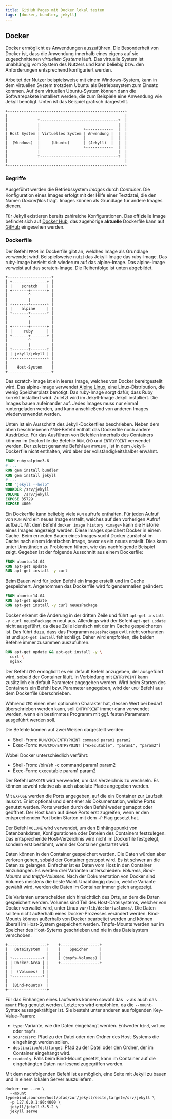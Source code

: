 ```yaml
---
title: GitHub Pages mit Docker lokal testen
tags: [docker, bundler, jekyll]
---
```


## Docker

Docker ermöglicht es Anwendungen auszuführen. Die Besonderheit von Docker ist, dass die Anwendung innerhalb eines eigens auf sie zugeschnittenen _virtuellen Systems_ läuft. Das virtuelle System ist unabhängig vom System des Nutzers und kann beliebig bzw. den Anforderungen entsprechend konfiguriert werden.

Arbeitet der Nutzer beispielsweise mit einem Windows-System, kann in dem virtuellen System trotzdem Ubuntu als Betriebssystem zum Einsatz kommen. Auf dem virtuellen Ubuntu-System können dann die Softwarepakete installiert werden, die zum Beispiele eine Anwendung wie Jekyll benötigt. Unten ist das Beispiel grafisch dargestellt.

    +---------------------------------------------------+
    |                                                   |
    |             +----------------------------------+  |
    |             |                                  |  |
    |             |                   +-----------+  |  |
    | Host System | Virtuelles System | Anwendung |  |  |
    |             |                   |           |  |  |
    |  (Windows)  |     (Ubuntu)      | (Jekyll)  |  |  |
    |             |                   +-----------+  |  |
    |             |                                  |  |
    |             +----------------------------------+  |
    |                                                   |
    +---------------------------------------------------+

### Begriffe

Ausgeführt werden die Betriebssystem _Images_ durch _Container_. Die Konfiguration eines Images erfolgt mit der Hilfe einer Textdatei, die den Namen _Dockerfiles_ trägt. Images können als Grundlage für andere Images dienen.

Für Jekyll existieren bereits zahlreiche Konfigurationen. Das offizielle Image befindet sich auf [Docker Hub](https://hub.docker.com/r/jekyll/jekyll/), das zugehörige **aktuelle** Dockerfile kann auf [GitHub](https://github.com/jekyll/docker/blob/master/repos/jekyll/Dockerfile) eingesehen werden.

### Dockerfile

Der Befehl `FROM` im Dockerfile gibt an, welches Image als Grundlage verwendet wird. Beispielsweise nutzt das Jekyll-Image das ruby-Image. Das ruby-Image bezieht sich wiederum auf das alpine-Image. Das alpine-Image verweist auf das scratch-Image. Die Reihenfolge ist unten abgebildet.

    +-------------------+
    | +---------------+ |
    | |    scratch    | |
    | +-------+-------+ |
    |         ^         |
    |         |         |
    | +-------+-------+ |
    | |    alpine     | |
    | +-------+-------+ |
    |         ^         |
    |         |         |
    | +-------+-------+ |
    | |     ruby      | |
    | +-------+-------+ |
    |         ^         |
    |         |         |
    | +-------+-------+ |
    | | jekyll/jekyll | |
    | +---------------+ |
    |                   |
    |    Host-System    |
    +-------------------+

Das scratch-Image ist ein leeres Image, welches von Docker bereitgestellt wird. Das alpine-Image verwendet [Alpine Linux](https://www.alpinelinux.org/), eine Linux-Distribution, die wenig Speicherplatz benötigt. Das ruby-Image sorgt dafür, dass Ruby korrekt installiert wird. Zuletzt wird im Jekyll-Image Jekyll installiert. Die Images bauen aufeinander auf. Jedes Images muss nur einmal runtergeladen werden, und kann anschließend von anderen Images wiederverwendet werden.

Unten ist ein Ausschnitt des Jekyll-Dockerfiles beschrieben. Neben dem oben beschriebenen `FROM`-Befehl enthält das Dockerfile noch andere Ausdrücke. Für das Ausführen von Befehlen innerhalb des Containers können im Dockerfile die Befehle `RUN`, `CMD` und `ENTRYPOINT` verwendet werden. Der zuletzt genannte Befehl `ENTRYPOINT`, ist in dem Jekyll-Dockerfile nicht enthalten, wird aber der vollständigkeitshalber erwähnt.

```dockerfile
FROM ruby:alpine3.6
# ...
RUN gem install bundler
RUN gem install jekyll
# ...
CMD "jekyll --help"
WORKDIR /srv/jekyll
VOLUME  /srv/jekyll
EXPOSE 35729
EXPOSE 4000
```

Ein Dockerfile kann beliebig viele `RUN` aufrufe enthalten. Für jeden Aufruf von `RUN` wird ein neues Image erstellt, welches auf den vorherigen Aufruf aufbaut. Mit dem Befehl `docker image history <image>` kann die Historie eines Images angezeigt werden. Diese Images speichert Docker in einem Cache. Beim erneuten Bauen eines Images sucht Docker zunächst im Cache nach einem identischen Image, bevor es ein neues erstellt. Dies kann unter Umständen zu Problemen führen, wie das nachfolgende Beispiel zeigt. Gegeben ist der folgende Ausschnitt aus einem Dockerfile:

```dockerfile
FROM ubuntu:14.04
RUN apt-get update
RUN apt-get install -y curl
```

Beim Bauen wird für jeden Befehl ein Image erstellt und im Cache gespeichert. Angenommen das Dockerfile wird folgendermaßen geändert:

```dockerfile
FROM ubuntu:14.04
RUN apt-get update
RUN apt-get install -y curl neuesPackage
```

Docker erkennt die Änderung in der dritten Zeile und führt `apt-get install -y curl neuesPackage` erneut aus. Allerdings wird der Befehl `apt-get update` nicht ausgeführt, da diese Zeile identisch mit der im Cache gespeicherten ist. Das führt dazu, dass das Programm `neuesPackage` evtl. nicht vorhanden ist und `apt-get install` fehlschlägt. Daher wird empfohlen, die beiden Befehle immer zusammen auszuführen.

```dockerfile
RUN apt-get update && apt-get install -y \
  curl \
  nginx
```

Der Befehl `CMD` ermöglicht es ein default Befehl anzugeben, der ausgeführt wird, sobald der Container läuft. In Verbindung mit `ENTRYPOINT` kann zusätzlich ein default Parameter angegeben werden. Wird beim Starten des Containers ein Befehl bzw. Parameter angegeben, wird der `CMD`-Befehl aus dem Dockerfile überschrieben.

Während `CMD` einen eher optionalen Charakter hat, dessen Wert bei bedarf überschrieben werden kann, soll `ENTRYPOINT` immer dann verwendet werden, wenn ein bestimmtes Programm mit ggf. festen Parametern ausgeführt werden soll.

Die Befehle können auf zwei Weisen dargestellt werden:

-   Shell-From: `RUN/CMD/ENTRYPOINT command param1 param2`
-   Exec-Form: `RUN/CMD/ENTRYPOINT ["executable", "param1", "param2"]`

Wobei Docker unterschiedlich verfährt:

-   Shell-From: /bin/sh -c command param1 param2
-   Exec-Form: executable param1 param2

Der Befehl `WORKDIR` wird verwendet, um das Verzeichnis zu wechseln. Es können sowohl relative als auch absolute Pfade angegeben werden.

Mit `EXPOSE` werden die Ports angegeben, auf die ein Container zur Laufzeit lauscht. Er ist optional und dient eher als Dokumentation, welche Ports genutzt werden. Ports werden durch den Befehl weder gemappt oder geöffnet. Der Host kann auf diese Ports erst zugreifen, wenn er den entsprechenden Port beim Starten mit dem `-P` Flag gesetzt hat.

Der Befehl `VOLUME` wird verwendet, um den Einhängepunkt von Datenbankdaten, Konfigurationen oder Dateien des Containers festzulegen. Das entsprechende Host-Verzeichnis wird nicht im Dockerfile festgelegt, sondern erst bestimmt, wenn der Container gestartet wird.

Daten können in den Container gespeichert werden. Die Daten würden aber verloren gehen, sobald der Container gestoppt wird. Es ist schwer an die Daten zu gelangen. Einfacher ist es Daten vom Host in den Container einzuhängen. Es werden drei Varianten unterschieden: _Volumes_, _Bind-Mounts_ und _tmpfs-Volumes_. Nach der Dokumentation von Docker sind Volumes meistens die beste Wahl. Unabhängig davon, welche Variante gewählt wird, werden die Daten im Container immer gleich angezeigt.

Die Varianten unterscheiden sich hinsichtlich des Orts, an dem die Daten gespeichert werden. Volumes sind Teil des Host-Dateisystems, welcher von Docker verwaltet wird, unter Linux `var/lib/docker(volumes/`. Die Daten sollten nicht außerhalb eines Docker-Prozesses verändert werden. Bind-Mounts können außerhalb von Docker bearbeitet werden und können überall im Host-System gespeichert werden. Tmpfs-Mounts werden nur im Speicher des Host-Sytems geschrieben und nie in das Dateisystem verschoben.

    +-----------------+    +-----------------+
    |   Dateisystem   |    |    Speicher     |
    |                 |    |                 |
    | +-------------+ |    | (tmpfs-Volumes) |
    | | Docker-Area | |    +-----------------+
    | |             | |
    | |  (Volumes)  | |
    | +-------------+ |
    |                 |
    |  (Bind-Mounts)  |
    +-----------------+

Für das Einhängen eines Laufwerks können sowohl das `-v` als auch das `--mount` Flag genutzt werden. Letzteres wird empfohlen, da die `--mount`-Syntax aussagekräftiger ist. Sie besteht unter anderen aus folgenden Key-Value-Paaren:

-   `type`: Variante, wie die Daten eingehängt werden. Entweder `bind`, `volume` oder `tmpfs`.
-   `source`/`src`: Pfad zu der Datei oder den Ordner des Host-Systems die eingehängt werden sollen.
-   `destination`/`dst`/`target`: Pfad zu der Datei oder den Ordner, der im Container eingehängt wird.
-   `readonly`: Falls beim Bind-Mount gesetzt, kann im Container auf die eingehängten Daten nur lesend zugegriffen werden.

Mit dem nachfolgenden Befehl ist es möglich, eine Seite mit Jekyll zu bauen und in einem lokalen Server auszuliefern.

```shell
docker run --rm \
  --mount type=bind,source=/host/pfad/zur/jekyll/seite,target=/srv/jekyll \
  -p 127.0.0.1:80:4000 \
  jekyll/jekyll:3.5.2 \
  jekyll serve
```

